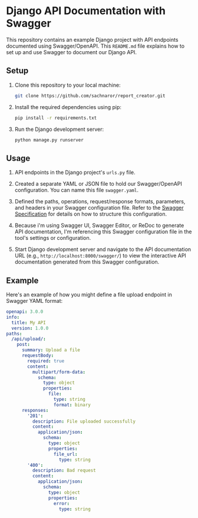 # Django API Documentation with Swagger

This repository contains an example Django project with API endpoints documented using Swagger/OpenAPI. This `README.md` file explains how to set up and use Swagger to document our Django API.

## Setup

1. Clone this repository to your local machine:

    ```bash
    git clone https://github.com/sachnaror/report_creator.git
    ```

2. Install the required dependencies using pip:

    ```bash
    pip install -r requirements.txt
    ```

3. Run the Django development server:

    ```bash
    python manage.py runserver
    ```

## Usage

1. API endpoints in the Django project's `urls.py` file.

2. Created a separate YAML or JSON file to hold our Swagger/OpenAPI configuration. You can name this file `swagger.yaml`.

3. Defined the paths, operations, request/response formats, parameters, and headers in your Swagger configuration file. Refer to the [Swagger Specification](https://swagger.io/specification/) for details on how to structure this configuration.

4. Because i'm using Swagger UI, Swagger Editor, or ReDoc to generate API documentation, I'm referencing this Swagger configuration file in the tool's settings or configuration.

5. Start Django development server and navigate to the API documentation URL (e.g., `http://localhost:8000/swagger/`) to view the interactive API documentation generated from this Swagger configuration.

## Example

Here's an example of how you might define a file upload endpoint in Swagger YAML format:

```yaml
openapi: 3.0.0
info:
  title: My API
  version: 1.0.0
paths:
  /api/upload/:
    post:
      summary: Upload a file
      requestBody:
        required: true
        content:
          multipart/form-data:
            schema:
              type: object
              properties:
                file:
                  type: string
                  format: binary
      responses:
        '201':
          description: File uploaded successfully
          content:
            application/json:
              schema:
                type: object
                properties:
                  file_url:
                    type: string
        '400':
          description: Bad request
          content:
            application/json:
              schema:
                type: object
                properties:
                  error:
                    type: string
